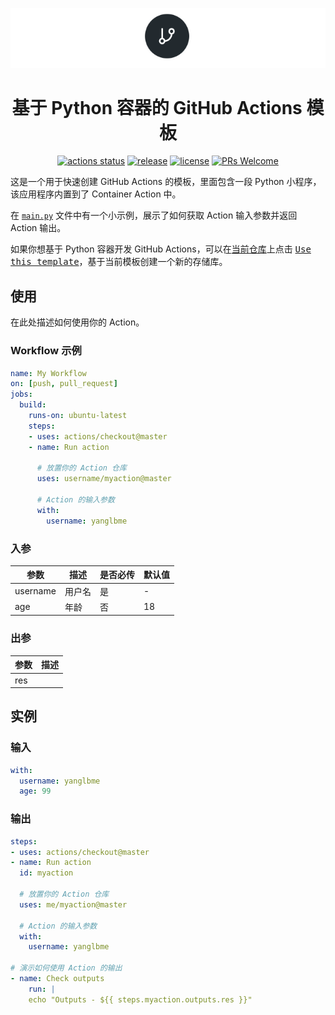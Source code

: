 <p align="center">
  <a href="https://github.com/actionv/python-container-action">
    <img src="./images/logo.png">
  </a>
</p>
<h1 align="center">基于 Python 容器的 GitHub Actions 模板</h1>

<div align="center">

[![actions status](https://github.com/actionv/python-container-action/workflows/Lint/badge.svg)](https://github.com/actionv/python-container-action/actions) [![release](https://img.shields.io/github/v/release/actionv/python-container-action.svg)](../../releases) [![license](https://badgen.net/github/license/actionv/python-container-action)](./LICENSE) [![PRs Welcome](https://badgen.net/badge/PRs/welcome/green)](../../pulls)

</div>

这是一个用于快速创建 GitHub Actions 的模板，里面包含一段 Python 小程序，该应用程序内置到了 Container Action 中。

在 [`main.py`](main.py) 文件中有一个小示例，展示了如何获取 Action 输入参数并返回 Action 输出。

如果你想基于 Python 容器开发 GitHub Actions，可以在[当前仓库](https://github.com/actionv/python-container-action)上点击 <kbd>[Use this template](https://github.com/actionv/python-container-action/generate)</kbd>，基于当前模板创建一个新的存储库。

## 使用
在此处描述如何使用你的 Action。

### Workflow 示例
```yml
name: My Workflow
on: [push, pull_request]
jobs:
  build:
    runs-on: ubuntu-latest
    steps:
    - uses: actions/checkout@master
    - name: Run action

      # 放置你的 Action 仓库
      uses: username/myaction@master

      # Action 的输入参数
      with:
        username: yanglbme
```

### 入参
| 参数 | 描述 | 是否必传 | 默认值 |
|---|---|---|---|
| username | 用户名 | 是 | - |
| age | 年龄 | 否 | 18 |

### 出参
| 参数 | 描述 |
|---|---|
| res |  | 一个输出参数 |

## 实例

### 输入
```yml
with:
  username: yanglbme
  age: 99
```

### 输出
```yml
steps:
- uses: actions/checkout@master
- name: Run action
  id: myaction

  # 放置你的 Action 仓库
  uses: me/myaction@master

  # Action 的输入参数
  with:
    username: yanglbme

# 演示如何使用 Action 的输出
- name: Check outputs
    run: |
    echo "Outputs - ${{ steps.myaction.outputs.res }}"
```